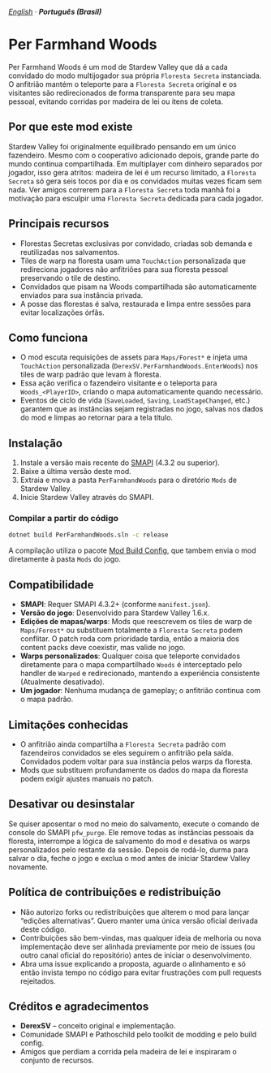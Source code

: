*[English](README.md) · **Português (Brasil)***

# Per Farmhand Woods

Per Farmhand Woods é um mod de Stardew Valley que dá a cada convidado do modo
multijogador sua própria `Floresta Secreta` instanciada. O anfitrião mantém o
teleporte para a `Floresta Secreta` original e os visitantes são redirecionados de forma transparente para
seu mapa pessoal, evitando corridas por madeira de lei ou itens de coleta.

## Por que este mod existe

Stardew Valley foi originalmente equilibrado pensando em um único fazendeiro.
Mesmo com o cooperativo adicionado depois, grande parte do mundo continua
compartilhada. Em multiplayer com dinheiro separados por jogador, isso gera atritos: madeira de
lei é um recurso limitado, a `Floresta Secreta` só gera seis tocos por dia e os
convidados muitas vezes ficam sem nada. Ver amigos correrem para a `Floresta Secreta` toda
manhã foi a motivação para esculpir uma `Floresta Secreta` dedicada para cada jogador.

## Principais recursos

- Florestas Secretas exclusivas por convidado, criadas sob demanda e reutilizadas
  nos salvamentos.
- Tiles de warp na floresta usam uma `TouchAction` personalizada que redireciona
  jogadores não anfitriões para sua floresta pessoal preservando o tile de destino.
- Convidados que pisam na Woods compartilhada são automaticamente enviados para
  sua instância privada.
- A posse das florestas é salva, restaurada e limpa entre sessões para evitar
  localizações órfãs.

## Como funciona

- O mod escuta requisições de assets para `Maps/Forest*` e injeta uma
  `TouchAction` personalizada (`DerexSV.PerFarmhandWoods.EnterWoods`) nos tiles
  de warp padrão que levam à floresta.
- Essa ação verifica o fazendeiro visitante e o teleporta para `Woods_<PlayerID>`,
  criando o mapa automaticamente quando necessário.
- Eventos de ciclo de vida (`SaveLoaded`, `Saving`, `LoadStageChanged`, etc.)
  garantem que as instâncias sejam registradas no jogo, salvas nos dados do mod
  e limpas ao retornar para a tela título.

## Instalação

1. Instale a versão mais recente do [SMAPI](https://smapi.io/) (4.3.2 ou superior).
2. Baixe a última versão deste mod.
3. Extraia e mova a pasta `PerFarmhandWoods` para o diretório `Mods` de Stardew Valley.
4. Inicie Stardew Valley através do SMAPI.

### Compilar a partir do código

```bash
dotnet build PerFarmhandWoods.sln -c release
```

A compilação utiliza o pacote [Mod Build Config](https://www.nuget.org/packages/Pathoschild.Stardew.ModBuildConfig),
que tambem envia o mod diretamente à pasta `Mods` do jogo.

## Compatibilidade

- **SMAPI**: Requer SMAPI 4.3.2+ (conforme `manifest.json`).
- **Versão do jogo**: Desenvolvido para Stardew Valley 1.6.x.
- **Edições de mapas/warps**: Mods que reescrevem os tiles de warp de
  `Maps/Forest*` ou substituem totalmente a `Floresta Secreta` podem conflitar. O
  patch roda com prioridade tardia, então a maioria dos content packs deve
  coexistir, mas valide no jogo.
- **Warps personalizados**: Qualquer coisa que teleporte convidados diretamente
  para o mapa compartilhado `Woods` é interceptado pelo handler de `Warped` e
  redirecionado, mantendo a experiência consistente (Atualmente desativado).
- **Um jogador**: Nenhuma mudança de gameplay; o anfitrião continua com o mapa
  padrão.

## Limitações conhecidas

- O anfitrião ainda compartilha a `Floresta Secreta` padrão com fazendeiros
  convidados se eles seguirem o anfitrião pela saída. Convidados podem voltar
  para sua instância pelos warps da floresta.
- Mods que substituem profundamente os dados do mapa da floresta podem exigir
  ajustes manuais no patch.

## Desativar ou desinstalar

Se quiser aposentar o mod no meio do salvamento, execute o comando de console do
SMAPI `pfw_purge`. Ele remove todas as instâncias pessoais da floresta, interrompe
a lógica de salvamento do mod e desativa os warps personalizados pelo restante da
sessão. Depois de rodá-lo, durma para salvar o dia, feche o jogo e exclua o mod
antes de iniciar Stardew Valley novamente.

## Política de contribuições e redistribuição

- Não autorizo forks ou redistribuições que alterem o mod para lançar “edições
  alternativas”. Quero manter uma única versão oficial derivada deste código.
- Contribuições são bem-vindas, mas qualquer ideia de melhoria ou nova
  implementação deve ser alinhada previamente por meio de issues (ou outro
  canal oficial do repositório) antes de iniciar o desenvolvimento.
- Abra uma issue explicando a proposta, aguarde o alinhamento e só então invista
  tempo no código para evitar frustrações com pull requests rejeitados.

## Créditos e agradecimentos

- **DerexSV** – conceito original e implementação.
- Comunidade SMAPI e Pathoschild pelo toolkit de modding e pelo build config.
- Amigos que perdiam a corrida pela madeira de lei e inspiraram o conjunto de recursos.
